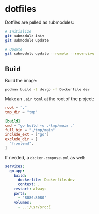 # dotfiles

Dotfiles are pulled as submodules:

```bash
# Initialize
git submodule init
git submodule update

# Update
git submodule update --remote --recursive
```

## Build

Build the image:

```bash
podman build -t devgo -f Dockerfile.dev
```

Make an `.air.toml` at the root of the project:

```toml
root = "."
tmp_dir = "tmp"

[build]
cmd = "go build -o ./tmp/main ."
full_bin = "./tmp/main"
include_ext = ["go"]
exclude_dir = [
  "frontend",
]
```

If needed, a `docker-compose.yml` as well:

```yaml
services:
  go-app:
    build:
      dockerfile: Dockerfile.dev
      context: .
    restart: always
    ports:
      - "8080:8080"
    volumes:
      - ..:/usr/src:Z
```
